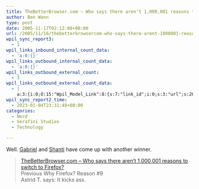 ```yaml
---
title: TheBetterBrowser.com – Who says there aren’t 1,000,001 reasons to switch to Firefox?
author: Ben Wann
type: post
date: 2005-11-17T02:12:08+00:00
url: /2005/11/16/thebetterbrowsercom-who-says-there-arent-1000001-reasons-to-switch-to-firefox/
wpil_sync_report3:
  - 1
wpil_links_inbound_internal_count_data:
  - 'a:0:{}'
wpil_links_outbound_internal_count_data:
  - 'a:0:{}'
wpil_links_outbound_external_count:
  - 3
wpil_links_outbound_external_count_data:
  - |
    a:3:{i:0;O:15:"Wpil_Model_Link":8:{s:7:"link_id";i:0;s:3:"url";s:26:"http://gabrielserafini.com";s:4:"host";s:19:"gabrielserafini.com";s:8:"internal";b:0;s:4:"post";N;s:6:"anchor";s:7:"Gabriel";s:15:"added_by_plugin";b:0;s:8:"location";s:7:"content";}i:1;O:15:"Wpil_Model_Link":8:{s:7:"link_id";i:0;s:3:"url";s:17:"http://sablog.com";s:4:"host";s:10:"sablog.com";s:8:"internal";b:0;s:4:"post";N;s:6:"anchor";s:6:"Shanti";s:15:"added_by_plugin";b:0;s:8:"location";s:7:"content";}i:2;O:15:"Wpil_Model_Link":8:{s:7:"link_id";i:0;s:3:"url";s:28:"http://thebetterbrowser.com/";s:4:"host";s:20:"thebetterbrowser.com";s:8:"internal";b:0;s:4:"post";N;s:6:"anchor";s:84:"TheBetterBrowser.com - Who says there aren't 1,000,001 reasons to switch to Firefox?";s:15:"added_by_plugin";b:0;s:8:"location";s:7:"content";}}
wpil_sync_report2_time:
  - 2023-01-04T23:31:48+00:00
categories:
  - Nerd
  - Serafini Studios
  - Technology

---
```

Well. [Gabriel][1] and [Shanti][2] have come up with another winner.

> [TheBetterBrowser.com &#8211; Who says there aren&#8217;t 1,000,001 reasons to switch to Firefox?][3]  
> Previous Why Firefox? Reason #9  
> Astrid T. says: It kicks ass.

<!--6aa3d8833e0308154c4d2792e07c004c-->

 [1]: http://gabrielserafini.com
 [2]: http://sablog.com
 [3]: http://thebetterbrowser.com/